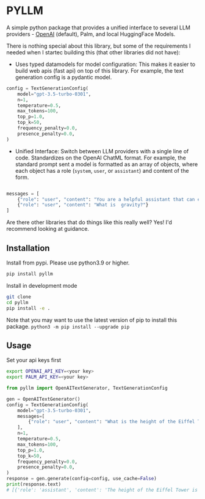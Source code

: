 # PYLLM

A simple python package that provides a unified interface to several LLM providers - [OpenAI](https://platform.openai.com/docs/api-reference/authentication) (default), Palm, and local HuggingFace Models.

There is nothing special about this library, but some of the requirements I needed when I startec building this (that other libraries did not have):

- Uses typed datamodels for model configuration: This makes it easier to build web apis (fast api) on top of this library. For example, the text generation config is a pydantic model.

```python
config = TextGenerationConfig(
    model="gpt-3.5-turbo-0301",
    n=1,
    temperature=0.5,
    max_tokens=100,
    top_p=1.0,
    top_k=50,
    frequency_penalty=0.0,
    presence_penalty=0.0,
)
```

- Unified Interface: Switch between LLM providers with a single line of code. Standardizes on the OpenAI ChatML format. For example, the standard prompt sent a model is formatted as an array of objects, where each object has a role (`system`, `user`, or `assistant`) and content of the form.

```python

messages = [
    {"role": "user", "content": "You are a helpful assistant that can explain concepts clearly to a 6 year old child."},
    {"role": "user", "content": "What is  gravity?"}
]
```

Are there other libraries that do things like this really well? Yes! I'd recommend looking at guidance.

## Installation

Install from pypi. Please use python3.9 or higher.

```bash
pip install pyllm
```

Install in development mode

```bash
git clone
cd pyllm
pip install -e .
```

Note that you may want to use the latest version of pip to install this package.
`python3 -m pip install --upgrade pip`

## Usage

Set your api keys first

```bash
export OPENAI_API_KEY=<your key>
export PALM_API_KEY=<your key>
```

```python
from pyllm import OpenAITextGenerator, TextGenerationConfig

gen = OpenAITextGenerator()
config = TextGenerationConfig(
    model="gpt-3.5-turbo-0301",
    messages=[
        {"role": "user", "content": "What is the height of the Eiffel Tower?"},
    ],
    n=1,
    temperature=0.5,
    max_tokens=100,
    top_p=1.0,
    top_k=50,
    frequency_penalty=0.0,
    presence_penalty=0.0,
)
response = gen.generate(config=config, use_cache=False)
print(response.text)
# [{'role': 'assistant', 'content': 'The height of the Eiffel Tower is 324 meters (1,063 feet).'}]
```
